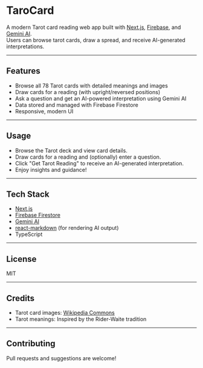 # TaroCard

A modern Tarot card reading web app built with [Next.js](https://nextjs.org/), [Firebase](https://firebase.google.com/), and [Gemini AI](https://ai.google.dev/).  
Users can browse tarot cards, draw a spread, and receive AI-generated interpretations.

---

## Features

-   Browse all 78 Tarot cards with detailed meanings and images
-   Draw cards for a reading (with upright/reversed positions)
-   Ask a question and get an AI-powered interpretation using Gemini AI
-   Data stored and managed with Firebase Firestore
-   Responsive, modern UI

---

## Usage

-   Browse the Tarot deck and view card details.
-   Draw cards for a reading and (optionally) enter a question.
-   Click "Get Tarot Reading" to receive an AI-generated interpretation.
-   Enjoy insights and guidance!

---

## Tech Stack

-   [Next.js](https://nextjs.org/)
-   [Firebase Firestore](https://firebase.google.com/docs/firestore)
-   [Gemini AI](https://ai.google.dev/)
-   [react-markdown](https://github.com/remarkjs/react-markdown) (for rendering AI output)
-   TypeScript

---

## License

MIT

---

## Credits

-   Tarot card images: [Wikipedia Commons](https://commons.wikimedia.org/wiki/Tarot_cards)
-   Tarot meanings: Inspired by the Rider-Waite tradition

---

## Contributing

Pull requests and suggestions are welcome!

